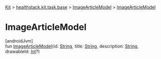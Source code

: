 
[Kit](../../../kit.html) > [healthstack.kit.task.base](../index.html) > [ImageArticleModel](index.html) > [ImageArticleModel](-image-article-model.html)



# ImageArticleModel



[androidJvm]\
fun [ImageArticleModel](-image-article-model.html)(id: [String](https://kotlinlang.org/api/latest/jvm/stdlib/kotlin/-string/index.html), title: [String](https://kotlinlang.org/api/latest/jvm/stdlib/kotlin/-string/index.html), description: [String](https://kotlinlang.org/api/latest/jvm/stdlib/kotlin/-string/index.html), drawableId: [Int](https://kotlinlang.org/api/latest/jvm/stdlib/kotlin/-int/index.html)?)




